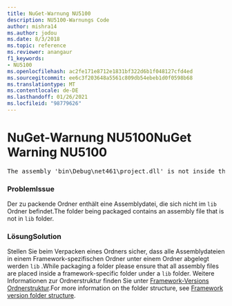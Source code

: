 ```yaml
---
title: NuGet-Warnung NU5100
description: NU5100-Warnungs Code
author: mishra14
ms.author: jodou
ms.date: 8/3/2018
ms.topic: reference
ms.reviewer: anangaur
f1_keywords:
- NU5100
ms.openlocfilehash: ac2fe171e8712e1831bf322d6b1f048127cfd4ed
ms.sourcegitcommit: ee6c3f203648a5561c809db54ebeb1d0f0598b68
ms.translationtype: MT
ms.contentlocale: de-DE
ms.lasthandoff: 01/26/2021
ms.locfileid: "98779626"
---
```

# <a name="nuget-warning-nu5100"></a><span data-ttu-id="ed181-103">NuGet-Warnung NU5100</span><span class="sxs-lookup"><span data-stu-id="ed181-103">NuGet Warning NU5100</span></span>
<pre>The assembly 'bin\Debug\net461\project.dll' is not inside the 'lib' folder and hence it won't be added as a reference when the package is installed into a project. Move it into the 'lib' folder if it needs to be referenced.</pre>

### <a name="issue"></a><span data-ttu-id="ed181-104">Problem</span><span class="sxs-lookup"><span data-stu-id="ed181-104">Issue</span></span>

<span data-ttu-id="ed181-105">Der zu packende Ordner enthält eine Assemblydatei, die sich nicht im `lib` Ordner befindet.</span><span class="sxs-lookup"><span data-stu-id="ed181-105">The folder being packaged contains an assembly file that is not in `lib` folder.</span></span>


### <a name="solution"></a><span data-ttu-id="ed181-106">Lösung</span><span class="sxs-lookup"><span data-stu-id="ed181-106">Solution</span></span>

<span data-ttu-id="ed181-107">Stellen Sie beim Verpacken eines Ordners sicher, dass alle Assemblydateien in einem Framework-spezifischen Ordner unter einem Ordner abgelegt werden `lib` .</span><span class="sxs-lookup"><span data-stu-id="ed181-107">While packaging a folder please ensure that all assembly files are placed inside a framework-specific folder under a `lib` folder.</span></span> <span data-ttu-id="ed181-108">Weitere Informationen zur Ordnerstruktur finden Sie unter [Framework-Versions Ordnerstruktur](../../create-packages/supporting-multiple-target-frameworks.md#framework-version-folder-structure).</span><span class="sxs-lookup"><span data-stu-id="ed181-108">For more information on the folder structure, see [Framework version folder structure](../../create-packages/supporting-multiple-target-frameworks.md#framework-version-folder-structure).</span></span>


